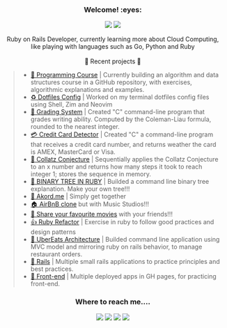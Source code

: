 <h3 align="center">Welcome! :eyes:</h3>

<p align="center"><img src="https://profile-counter.glitch.me/{daniel-enqz}/count.svg"> <img src="http://ForTheBadge.com/images/badges/built-with-love.svg"></p>

<p align="center">
  Ruby on Rails Developer, currently learning more about Cloud Computing, like playing with languages such as Go, Python and Ruby
  <br>
  <br>
🌱 Recent projects 🌱

>- [💙 Programming Course](https://github.com/daniel-enqz/daniel-enqz/tree/main/PROGRAMMING_COURSE💙) | Currently building an algorithm and data structures course in a GitHub repository, with exercises, algorithmic explanations and examples.<br>
>- [♻️ Dotfiles Config](https://github.com/daniel-enqz/dotfiles) | Worked on my terminal dotfiles config files using Shell, Zim and Neovim<br>
>- [🥇 Grading System](https://github.com/daniel-enqz/daniel-enqz/blob/main/PROGRAMMING_COURSE💙/💻Excercises/C/readability.c) | Created "C" command-line program that grades writing ability. Computed by the Coleman-Liau formula, rounded to the nearest integer.<br>
>- [💳 Credit Card Detector](https://github.com/daniel-enqz/daniel-enqz/blob/main/PROGRAMMING_COURSE💙/💻Excercises/C/credit.c) | Created "C" a command-line program that receives a credit card number, and returns weather the card is AMEX, MasterCard or Visa.<br>
>- [🤔 Collatz Conjecture](https://github.com/daniel-enqz/daniel-enqz/tree/main/projects/CollatzConjecture) | Sequentially applies the Collatz Conjecture to an x number and returns how many steps it took to reach integer 1; stores the sequence in memory.<br>
>- [🌳 BINARY TREE IN RUBY](https://github.com/daniel-enqz/daniel-enqz/tree/main/PROGRAMMING_COURSE💙/🐬DATA_STRUCTURES/TREES) | Builded a command line binary tree explanation. Make your own tree!!!<br>
>- [📆 Akord.me](https://github.com/daniel-enqz/akord) | Simply get together<br>
>- [🏠 AirBnB clone](https://github.com/daniel-enqz/studio) but with Music Studios!!!<br>
>- [🍿 Share your favourite movies](https://github.com/daniel-enqz/rails-watch-list) with your friends!!!<br>
>- [👍 Ruby Refactor](https://github.com/daniel-enqz/GildedRoseRefactor) | Exercise in ruby to follow good practices and design patterns<br>
>- [🍔 UberEats Architecture](https://github.com/daniel-enqz/daniel-enqz/tree/main/projects/FoodDelivery) | Builded command line application using MVC model and mirroring ruby on rails behavior, to manage restaurant orders.<br>
>- [💃 Rails](https://github.com/stars/daniel-enqz/lists/rails) | Multiple small rails applications to practice principles and best practices.<br> 
>- [🍍 Front-end](https://github.com/stars/daniel-enqz/lists/web) | Multiple deployed apps in GH pages, for practicing front-end.<br> 

</p>


<h3 align="center">Where to reach me....</h2>
<p align="center">
<a href="https://www.linkedin.com/in/daniel-enqz/"><img src="https://img.shields.io/badge/LinkedIn-0077B5?style=for-the-badge&logo=linkedin&logoColor=white"></a>
<a href="mailto:dan17.em@gmail.com"><img src="https://img.shields.io/badge/Gmail-D14836?style=for-the-badge&logo=gmail&logoColor=white"></a>
<a href="https://twitter.com/Daniel__enqz"><img src="https://img.shields.io/badge/daniel_enqz-%231DA1F2.svg?style=for-the-badge&logo=Twitter&logoColor=white"></a>
<a href="https://www.youtube.com/channel/UCvZjEjGU4CVIrQknOSMfpXQ"><img src="https://img.shields.io/badge/Daniel Enqz-FF0000?style=for-the-badge&logo=youtube&logoColor=white"></a>
</p>
